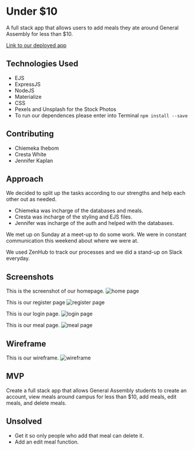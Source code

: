 # Under $10
A full stack app that allows users to add meals they ate around General Assembly for less than $10.

[Link to our deployed app](http://under-ten.herokuapp.com/)

## Technologies Used
- EJS
- ExpressJS
- NodeJS
- Materialize
- CSS
- Pexels and Unsplash for the Stock Photos
- To run our dependences please enter into Terminal `npm install --save`

## Contributing 
- Chiemeka Ihebom
- Cresta White
- Jennifer Kaplan

## Approach
We decided to split up the tasks according to our strengths and help each other out as needed.

- Chiemeka was incharge of the databases and meals.
- Cresta was incharge of the styling and EJS files.
- Jennifer was incharge of the auth and helped with the databases.

We met up on Sunday at a meet-up to do some work. We were in constant communication this weekend about where we were at.

We used ZenHub to track our processes and we did a stand-up on Slack everyday.

## Screenshots
This is the screenshot of our homepage.
![home page](https://i.imgur.com/WairOPa.jpg)

This is our register page
![register page](https://i.imgur.com/xyOWgIY.png)

This is our login page.
![login page](https://i.imgur.com/ix2QwoD.png)

This is our meal page.
![meal page](https://i.imgur.com/4tHHGjA.png)


## Wireframe

This is our wireframe.
![wireframe](https://i.imgur.com/WrqXZb3.png)

## MVP
Create a full stack app that allows General Assembly students to create an account, view meals around campus for less than $10, add meals, edit meals, and delete meals.

## Unsolved
- Get it so only people who add that meal can delete it.
- Add an edit meal function.

